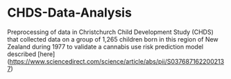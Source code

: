 # CHDS-Data-Analysis
Preprocessing of data in  Christchurch Child Development Study (CHDS)  that collected data on a group of 1,265 children born in this region of New Zealand during 1977 to validate a cannabis use risk prediction model described  [here] (https://www.sciencedirect.com/science/article/abs/pii/S0376871622002137)
